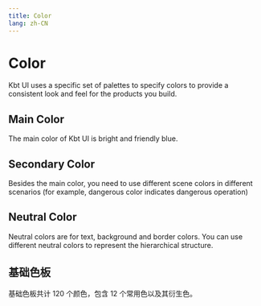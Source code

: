 ```yaml
---
title: Color
lang: zh-CN
---
```


# Color

Kbt UI uses a specific set of palettes to specify colors to provide a consistent look and feel for the products you build.

<style lang="scss">
.demo-color-box {
  position: relative;
  border-radius: 4px;
  padding: 20px;
  margin: 8px 0;
  height: 112px;
  box-sizing: border-box;
  color: var(--k-color-white);
  font-size: 14px;

  .bg-color-sub {
    width: 100%;
    height: 40px;
    left: 0;
    bottom: 0;
    position: absolute;

    .bg-blue-sub-item {
      height: 100%;
      display: inline-block;

      &:first-child {
        border-radius: 0 0 0 var(--k-border-radius-base);
      }
    }

    .bg-secondary-sub-item {
      height: 100%;
      display: inline-block;
      &:first-child {
        border-radius: 0 0 0 var(--k-border-radius-base);
      }
    }
  }

  .value {
    margin-top: 2px;
  }
}

.demo-color-box-lite {
  color: var(--k-text-color-primary);
}
</style>

## Main Color

The main color of Kbt UI is bright and friendly blue.

<!-- Do not touch -->
<ClientOnly>
  <MainColor />
</ClientOnly>

## Secondary Color

Besides the main color, you need to use different scene colors in different scenarios (for example, dangerous color indicates dangerous operation)

<!-- Do not touch -->
<ClientOnly>
  <SecondaryColors />
</ClientOnly>

## Neutral Color

Neutral colors are for text, background and border colors. You can use different neutral colors to represent the hierarchical structure.

<!-- Do not touch -->
<ClientOnly>
  <NeutralColor />
</ClientOnly>

## 基础色板

基础色板共计 120 个颜色，包含 12 个常用色以及其衍生色。

<!-- Do not touch -->
<ClientOnly>
  <ColorPanel />
</ClientOnly>
